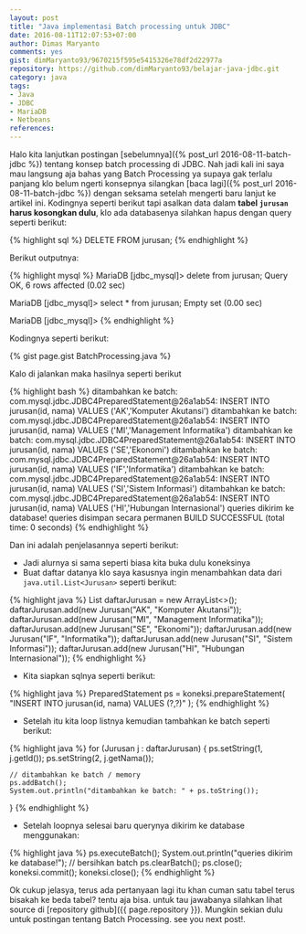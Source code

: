 ```yaml
---
layout: post
title: "Java implementasi Batch processing untuk JDBC"
date: 2016-08-11T12:07:53+07:00
author: Dimas Maryanto
comments: yes
gist: dimMaryanto93/9670215f595e5415326e78df2d22977a
repository: https://github.com/dimMaryanto93/belajar-java-jdbc.git
category: java
tags:
- Java
- JDBC
- MariaDB
- Netbeans
references:
---
```


Halo kita lanjutkan postingan [sebelumnya]({% post_url 2016-08-11-batch-jdbc %}) tentang konsep batch processing di JDBC. Nah jadi kali ini saya mau langsung aja bahas yang Batch Processing ya supaya gak terlalu panjang klo belum ngerti konsepnya silangkan [baca lagi]({% post_url 2016-08-11-batch-jdbc %}) dengan seksama setelah mengerti baru lanjut ke artikel ini. Kodingnya seperti berikut tapi asalkan data dalam **tabel ```jurusan``` harus kosongkan dulu**, klo ada databasenya silahkan hapus dengan query seperti berikut:

<!--more-->

{% highlight sql %}
DELETE FROM jurusan;
{% endhighlight %}

Berikut outputnya:

{% highlight mysql %}
MariaDB [jdbc_mysql]> delete from jurusan;
Query OK, 6 rows affected (0.02 sec)

MariaDB [jdbc_mysql]> select * from jurusan;
Empty set (0.00 sec)

MariaDB [jdbc_mysql]>
{% endhighlight %}

Kodingnya seperti berikut:

{% gist page.gist BatchProcessing.java %}

Kalo di jalankan maka hasilnya seperti berikut

{% highlight bash %}
ditambahkan ke batch: com.mysql.jdbc.JDBC4PreparedStatement@26a1ab54: INSERT INTO jurusan(id, nama) VALUES ('AK','Komputer Akutansi')
ditambahkan ke batch: com.mysql.jdbc.JDBC4PreparedStatement@26a1ab54: INSERT INTO jurusan(id, nama) VALUES ('MI','Management Informatika')
ditambahkan ke batch: com.mysql.jdbc.JDBC4PreparedStatement@26a1ab54: INSERT INTO jurusan(id, nama) VALUES ('SE','Ekonomi')
ditambahkan ke batch: com.mysql.jdbc.JDBC4PreparedStatement@26a1ab54: INSERT INTO jurusan(id, nama) VALUES ('IF','Informatika')
ditambahkan ke batch: com.mysql.jdbc.JDBC4PreparedStatement@26a1ab54: INSERT INTO jurusan(id, nama) VALUES ('SI','Sistem Informasi')
ditambahkan ke batch: com.mysql.jdbc.JDBC4PreparedStatement@26a1ab54: INSERT INTO jurusan(id, nama) VALUES ('HI','Hubungan Internasional')
queries dikirim ke database!
queries disimpan secara permanen
BUILD SUCCESSFUL (total time: 0 seconds)
{% endhighlight %}

Dan ini adalah penjelasannya seperti berikut:

* Jadi alurnya si sama seperti biasa kita buka dulu koneksinya
* Buat daftar datanya klo saya kasusnya ingin menambahkan data dari ```java.util.List<Jurusan>``` seperti berikut:

{% highlight java %}
List<Jurusan> daftarJurusan = new ArrayList<>();
daftarJurusan.add(new Jurusan("AK", "Komputer Akutansi"));
daftarJurusan.add(new Jurusan("MI", "Management Informatika"));
daftarJurusan.add(new Jurusan("SE", "Ekonomi"));
daftarJurusan.add(new Jurusan("IF", "Informatika"));
daftarJurusan.add(new Jurusan("SI", "Sistem Informasi"));
daftarJurusan.add(new Jurusan("HI", "Hubungan Internasional"));
{% endhighlight %}

* Kita siapkan sqlnya seperti berikut:

{% highlight java %}
PreparedStatement ps = koneksi.prepareStatement(
  "INSERT INTO jurusan(id, nama) VALUES (?,?)"
  );
{% endhighlight %}

* Setelah itu kita loop listnya kemudian tambahkan ke batch seperti berikut:

{% highlight java %}
for (Jurusan j : daftarJurusan) {
    ps.setString(1, j.getId());
    ps.setString(2, j.getNama());

    // ditambahkan ke batch / memory
    ps.addBatch();
    System.out.println("ditambahkan ke batch: " + ps.toString());
}
{% endhighlight %}

* Setelah loopnya selesai baru querynya dikirim ke database menggunakan:

{% highlight java %}
ps.executeBatch();
System.out.println("queries dikirim ke database!");
// bersihkan batch
ps.clearBatch();
ps.close();
koneksi.commit();
koneksi.close();
{% endhighlight %}

Ok cukup jelasya, terus ada pertanyaan lagi itu khan cuman satu tabel terus bisakah ke beda tabel? tentu aja bisa. untuk tau jawabanya silahkan lihat source di [repository github]({{ page.repository }}). Mungkin sekian dulu untuk postingan tentang Batch Processing. see you next post!.
